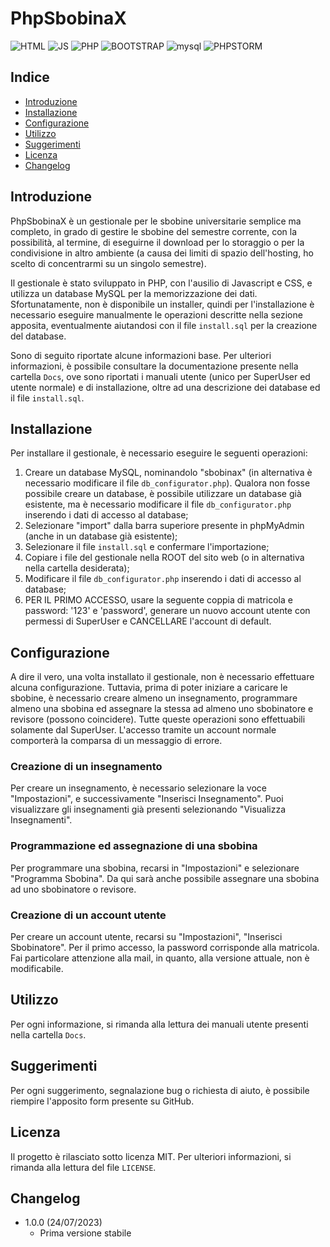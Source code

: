 # PhpSbobinaX
![HTML](https://img.shields.io/badge/HTML-239120?style=for-the-badge&logo=html5&logoColor=white)
![JS](https://img.shields.io/badge/JavaScript-F7DF1E?style=for-the-badge&logo=javascript&logoColor=black)
![PHP](https://img.shields.io/badge/PHP-777BB4?style=for-the-badge&logo=php&logoColor=white)
![BOOTSTRAP](https://img.shields.io/badge/Bootstrap-563D7C?style=for-the-badge&logo=bootstrap&logoColor=white)
![mysql](https://img.shields.io/badge/MySQL-00000F?style=for-the-badge&logo=mysql&logoColor=white)
![PHPSTORM](https://img.shields.io/badge/PhpStorm-000000.svg?style=for-the-badge&logo=PhpStorm&logoColor=white)

## Indice
- [Introduzione](##Introduzione)
- [Installazione](#installazione)
- [Configurazione](#configurazione)
- [Utilizzo](#utilizzo)
- [Suggerimenti](#suggerimenti)
- [Licenza](#licenza)
- [Changelog](#changelog)

## Introduzione
PhpSbobinaX è un gestionale per le sbobine universitarie semplice ma completo, in grado di
gestire le sbobine del semestre corrente, con la possibilità, al termine, di eseguirne
il download per lo storaggio o per la condivisione in altro ambiente (a causa dei limiti di spazio
dell'hosting, ho scelto di concentrarmi su un singolo semestre).

Il gestionale è stato sviluppato in PHP, con l'ausilio di Javascript e CSS, e utilizza un database
MySQL per la memorizzazione dei dati. Sfortunatamente, non è disponibile un installer, quindi
per l'installazione è necessario eseguire manualmente le operazioni descritte nella sezione apposita,
eventualmente aiutandosi con il file `install.sql` per la creazione del database.

Sono di seguito riportate alcune informazioni base. Per ulteriori informazioni, è possibile consultare
la documentazione presente nella cartella `Docs`, ove sono riportati i manuali utente (unico per 
SuperUser ed utente normale) e di installazione, oltre ad una descrizione dei database ed il file `install.sql`.


## Installazione
Per installare il gestionale, è necessario eseguire le seguenti operazioni:
1. Creare un database MySQL, nominandolo "sbobinax" (in alternativa è necessario modificare il file `db_configurator.php`).
Qualora non fosse possibile creare un database, è possibile utilizzare un database già esistente, ma è necessario
modificare il file `db_configurator.php` inserendo i dati di accesso al database;
2. Selezionare "import" dalla barra superiore presente in phpMyAdmin (anche in un database già esistente);
3. Selezionare il file `install.sql` e confermare l'importazione;
4. Copiare i file del gestionale nella ROOT del sito web (o in alternativa nella cartella desiderata);
5. Modificare il file `db_configurator.php` inserendo i dati di accesso al database;
6. PER IL PRIMO ACCESSO, usare la seguente coppia di matricola e password: '123' e 'password', generare un nuovo
account utente con permessi di SuperUser e CANCELLARE l'account di default.


## Configurazione
A dire il vero, una volta installato il gestionale, non è necessario effettuare alcuna configurazione.
Tuttavia, prima di poter iniziare a caricare le sbobine, è necessario creare almeno un insegnamento,
programmare almeno una sbobina ed assegnare la stessa ad almeno uno sbobinatore e revisore (possono coincidere).
Tutte queste operazioni sono effettuabili solamente dal SuperUser. L'accesso tramite un account normale comporterà
la comparsa di un messaggio di errore.

### Creazione di un insegnamento
Per creare un insegnamento, è necessario selezionare la voce "Impostazioni", e successivamente "Inserisci Insegnamento".
Puoi visualizzare gli insegnamenti già presenti selezionando "Visualizza Insegnamenti".

### Programmazione ed assegnazione di una sbobina
Per programmare una sbobina, recarsi in "Impostazioni" e selezionare "Programma Sbobina". 
Da qui sarà anche possibile assegnare una sbobina ad uno sbobinatore o revisore.


### Creazione di un account utente
Per creare un account utente, recarsi su "Impostazioni", "Inserisci Sbobinatore". Per il primo accesso, la password 
corrisponde alla matricola. Fai particolare attenzione alla mail, in quanto, alla versione attuale, non è modificabile.


## Utilizzo
Per ogni informazione, si rimanda alla lettura dei manuali utente presenti nella cartella `Docs`.

## Suggerimenti
Per ogni suggerimento, segnalazione bug o richiesta di aiuto, è possibile riempire l'apposito form presente
su GitHub.


## Licenza
Il progetto è rilasciato sotto licenza MIT. Per ulteriori informazioni, si rimanda alla lettura del file `LICENSE`.


## Changelog

- 1.0.0 (24/07/2023)
  - Prima versione stabile







